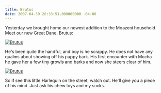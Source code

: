 ```yaml
---
title: Brutus
date: 2007-04-30 20:33:51.000000000 -04:00
---
```

Yesterday we brought home our newest addition to the Moazeni household. Meet our new Great Dane. Brutus:

[![Brutus](http://farm1.static.flickr.com/219/478608940_d483829e49.jpg "Brutus")](http://www.flickr.com/photos/8036711@N07/sets/72157600157904347/)

He's been quite the handful, and boy is he scrappy. He does not have any qualms about showing off his puppy bark. His first encounter with Mocha he gave her a few tiny growls and barks and now she steers clear of him.

[![Brutus](http://farm1.static.flickr.com/231/478608890_94888222cf.jpg "Brutus's first meeting with Mocha")](http://www.flickr.com/photos/8036711@N07/sets/72157600157904347/)

So if see this little Harlequin on the street, watch out. He'll give you a piece of his mind. Just ask his chew toys and my socks.
